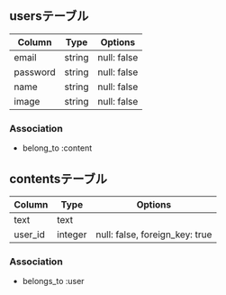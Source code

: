 ## usersテーブル
|Column|Type|Options|
|------|----|-------|
|email|string|null: false|
|password|string|null: false|
|name|string|null: false|
|image|string|null: false|
### Association
- belong_to :content

## contentsテーブル
|Column|Type|Options|
|------|----|-------|
|text|text||
|user_id|integer|null: false, foreign_key: true|
### Association
- belongs_to :user
